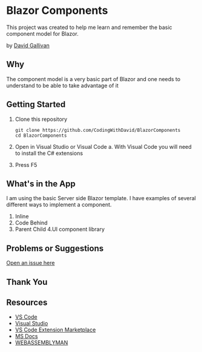 # Blazor Components

This project was created to help me learn and remember the basic component model for Blazor.

by [David Gallivan](http://twitter.com/CodingwithDavid)


## Why

The component model is a very basic part of Blazor and one needs to understand to be able to take advantage of it

## Getting Started

1. Clone this repository

   ```Command Line
   git clone https://github.com/CodingWithDavid/BlazorComponents
   cd BlazorComponents
   ```

1.	Open in Visual Studio or Visual Code
a.	With Visual Code you will need to install the C# extensions
2.	Press F5

## What's in the App

I am using the basic Server side Blazor template.  I have examples of several different ways to implement a component.

1. Inline
2. Code Behind
3. Parent Child
4.UI component library

## Problems or Suggestions

[Open an issue here](https://github.com/CodingWithDavid/BlazorComponents/issues)

## Thank You


## Resources

- [VS Code](https://code.visualstudio.com)
- [Visual Studio]( https://visualstudio.microsoft.com/)
- [VS Code Extension Marketplace](https://marketplace.visualstudio.com/vscode)
- [MS Docs](https://docs.microsoft.com/en-us/aspnet/core/blazor/components?view=aspnetcore-3.0#component-classes)
- [WEBASSEMBLYMAN](https://www.webassemblyman.com/blazor/blazorcomponents.html)
